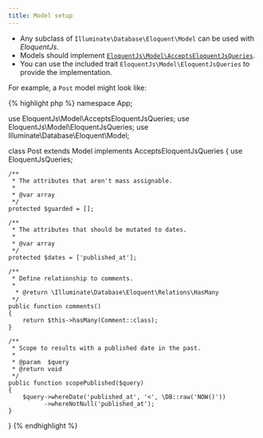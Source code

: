 ```yaml
---
title: Model setup
---
```


* Any subclass of `Illuminate\Database\Eloquent\Model` can be used with *EloquentJs*.
* Models should implement [`EloquentJs\Model\AcceptsEloquentJsQueries`](https://github.com/parsnick/eloquentjs/blob/master/src/Model/AcceptsEloquentJsQueries.php).
* You can use the included trait `EloquentJs\Model\EloquentJsQueries` to provide the implementation.

For example, a `Post` model might look like:

<div class="ui segment php sample">
  <div class="ui right corner label"></div>
  {% highlight php %}
<?php

namespace App;

use EloquentJs\Model\AcceptsEloquentJsQueries;
use EloquentJs\Model\EloquentJsQueries;
use Illuminate\Database\Eloquent\Model;

class Post extends Model implements AcceptsEloquentJsQueries
{
    use EloquentJsQueries;

    /**
     * The attributes that aren't mass assignable.
     *
     * @var array
     */
    protected $guarded = [];

    /**
     * The attributes that should be mutated to dates.
     *
     * @var array
     */
    protected $dates = ['published_at'];

    /**
     * Define relationship to comments.
     *
      * @return \Illuminate\Database\Eloquent\Relations\HasMany
     */
    public function comments()
    {
        return $this->hasMany(Comment::class);
    }

    /**
     * Scope to results with a published date in the past.
     *
     * @param  $query
     * @return void
     */
    public function scopePublished($query)
    {
        $query->whereDate('published_at', '<', \DB::raw('NOW()'))
              ->whereNotNull('published_at');
    }
}
  {% endhighlight %}
</div>
